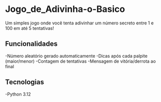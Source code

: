 # Jogo_de_Adivinha-o-Basico

 Um simples jogo onde você tenta adivinhar um número secreto entre 1 e 100 em até 5 tentativas! 
 
 ## Funcionalidades 
 
 -Número aleatório gerado automaticamente 
 -Dicas após cada palpite (maior/menor) 
 -Contagem de tentativas -Mensagem de vitória/derrota ao final 
 
 ## Tecnologias 
 -Python 3.12
